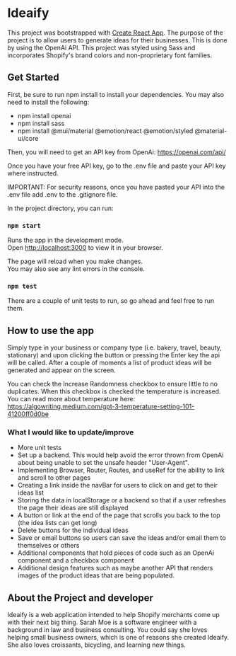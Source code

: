 # Ideaify

This project was bootstrapped with [Create React App](https://github.com/facebook/create-react-app).
The purpose of the project is to allow users to generate ideas for their businesses. This is done by using the OpenAi API. This project was styled using Sass and incorporates Shopify's brand colors and non-proprietary font families.

## Get Started

First, be sure to run npm install to install your dependencies. You may also need to install the following:

- npm install openai
- npm install sass
- npm install @mui/material @emotion/react @emotion/styled @material-ui/core

Then, you will need to get an API key from OpenAi: https://openai.com/api/

Once you have your free API key, go to the .env file and paste your API key where instructed.

IMPORTANT: For security reasons, once you have pasted your API into the .env file add .env to the .gitignore file.

In the project directory, you can run:

### `npm start`

Runs the app in the development mode.\
Open [http://localhost:3000](http://localhost:3000) to view it in your browser.

The page will reload when you make changes.\
You may also see any lint errors in the console.

### `npm test`

There are a couple of unit tests to run, so go ahead and feel free to run them.

## How to use the app

Simply type in your business or company type (i.e. bakery, travel, beauty, stationary) and upon clicking the button or pressing the Enter key the api will be called. After a couple of moments a list of product ideas will be generated and appear on the screen.

You can check the Increase Randomness checkbox to ensure little to no duplicates. When this checkbox is checked the temperature is increased. You can read more about temperature here: https://algowriting.medium.com/gpt-3-temperature-setting-101-41200ff0d0be

### What I would like to update/improve

- More unit tests
- Set up a backend. This would help avoid the error thrown from OpenAi about being unable to set the unsafe header "User-Agent".
- Implementing Browser, Router, Routes, and useRef for the ability to link and scroll to other pages
- Creating a link inside the navBar for users to click on and get to their ideas list
- Storing the data in localStorage or a backend so that if a user refreshes the page their ideas are still displayed
- A button or link at the end of the page that scrolls you back to the top (the idea lists can get long)
- Delete buttons for the individual ideas
- Save or email buttons so users can save the ideas and/or email them to themselves or others
- Additional components that hold pieces of code such as an OpenAi component and a checkbox component
- Additional design features such as maybe another API that renders images of the product ideas that are being populated.

## About the Project and developer

Ideaify is a web application intended to help Shopify merchants come up with their next big thing. Sarah Moe is a software engineer with a background in law and business consulting. You could say she loves helping small business owners, which is one of reasons she created Ideaify. She also loves croissants, bicycling, and learning new things.
